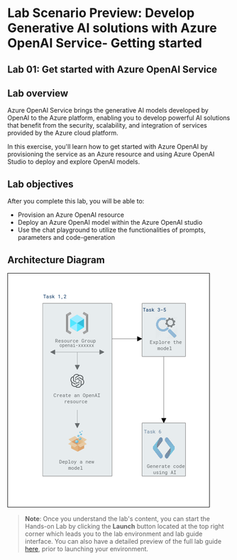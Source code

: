 # Lab Scenario Preview: Develop Generative AI solutions with Azure OpenAI Service- Getting started

## Lab 01: Get started with Azure OpenAI Service

## Lab overview

Azure OpenAI Service brings the generative AI models developed by OpenAI to the Azure platform, enabling you to develop powerful AI solutions that benefit from the security, scalability, and integration of services provided by the Azure cloud platform. 

In this exercise, you'll learn how to get started with Azure OpenAI by provisioning the service as an Azure resource and using Azure OpenAI Studio to deploy and explore OpenAI models.

## Lab objectives

After you complete this lab, you will be able to:

-   Provision an Azure OpenAI resource
-   Deploy an Azure OpenAI model within the Azure OpenAI studio
-   Use the chat playground to utilize the functionalities of prompts, parameters and code-generation

## Architecture Diagram

  ![](media/lab-01-ad.PNG "Architecture Diagram")

>**Note**: Once you understand the lab's content, you can start the Hands-on Lab by clicking the **Launch** button located at the top right corner which leads you to the lab environment and lab guide interface. You can also have a detailed preview of the full lab guide [here](https://experience.cloudlabs.ai/#/labguidepreview/7e34127e-cd91-4385-bf92-efaa0c651a35), prior to launching your environment.
